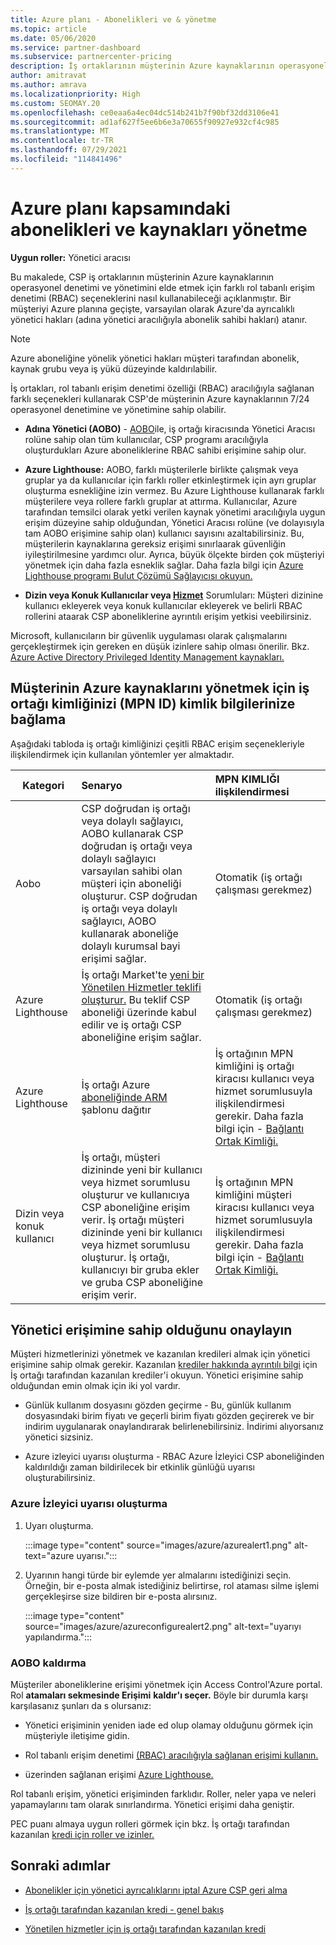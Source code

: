 ```yaml
---
title: Azure planı - Abonelikleri ve & yönetme
ms.topic: article
ms.date: 05/06/2020
ms.service: partner-dashboard
ms.subservice: partnercenter-pricing
description: İş ortaklarının müşterinin Azure kaynaklarının operasyonel denetimi ve yönetimini elde etmek için farklı rol tabanlı erişim denetimi (RBAC) seçeneklerini nasıl kullanabileceğini öğrenin.
author: amitravat
ms.author: amrava
ms.localizationpriority: High
ms.custom: SEOMAY.20
ms.openlocfilehash: ce0eaa6a4ec04dc514b241b7f90bf32dd3106e41
ms.sourcegitcommit: ad1af627f5ee6b6e3a70655f90927e932cf4c985
ms.translationtype: MT
ms.contentlocale: tr-TR
ms.lasthandoff: 07/29/2021
ms.locfileid: "114841496"
---
```

# <a name="manage-subscriptions-and-resources-under-the-azure-plan"></a>Azure planı kapsamındaki abonelikleri ve kaynakları yönetme

**Uygun roller:** Yönetici aracısı


Bu makalede, CSP iş ortaklarının müşterinin Azure kaynaklarının operasyonel denetimi ve yönetimini elde etmek için farklı rol tabanlı erişim denetimi (RBAC) seçeneklerini nasıl kullanabileceği açıklanmıştır. Bir müşteriyi Azure planına geçişte, varsayılan olarak Azure'da ayrıcalıklı yönetici hakları (adına yönetici aracılığıyla abonelik sahibi hakları) atanır.

 > [!NOTE]
 > Azure aboneliğine yönelik yönetici hakları müşteri tarafından abonelik, kaynak grubu veya iş yükü düzeyinde kaldırılabilir. 

 İş ortakları, rol tabanlı erişim denetimi özelliği (RBAC) aracılığıyla sağlanan farklı seçenekleri kullanarak CSP'de müşterinin Azure kaynaklarının 7/24 operasyonel denetimine ve yönetimine sahip olabilir. 

- **Adına Yönetici (AOBO)** - [AOBO](https://channel9.msdn.com/Series/cspdev/Module-11-Admin-On-Behalf-Of-AOBO)ile, iş ortağı kiracısında Yönetici Aracısı rolüne sahip olan tüm kullanıcılar, CSP programı aracılığıyla oluşturdukları Azure aboneliklerine RBAC sahibi erişimine sahip olur.

- **Azure Lighthouse:** AOBO, farklı müşterilerle birlikte çalışmak veya gruplar ya da kullanıcılar için farklı roller etkinleştirmek için ayrı gruplar oluşturma esnekliğine izin vermez. Bu Azure Lighthouse kullanarak farklı müşterilere veya rollere farklı gruplar at attırma. Kullanıcılar, Azure tarafından temsilci olarak yetki verilen kaynak yönetimi aracılığıyla uygun erişim düzeyine sahip olduğundan, Yönetici Aracısı rolüne (ve dolayısıyla tam AOBO erişimine sahip olan) kullanıcı sayısını azaltabilirsiniz. Bu, müşterilerin kaynaklarına gereksiz erişimi sınırlaarak güvenliğin iyileştirilmesine yardımcı olur. Ayrıca, büyük ölçekte birden çok müşteriyi yönetmek için daha fazla esneklik sağlar. Daha fazla bilgi için [Azure Lighthouse programı Bulut Çözümü Sağlayıcısı okuyun.](/azure/lighthouse/concepts/cloud-solution-provider)

- **Dizin veya Konuk Kullanıcılar veya [Hizmet](/azure/active-directory/develop/app-objects-and-service-principals)** Sorumluları: Müşteri dizinine kullanıcı ekleyerek veya konuk kullanıcılar ekleyerek ve belirli RBAC rollerini ataarak CSP aboneliklerine ayrıntılı erişim yetkisi veebilirsiniz.

Microsoft, kullanıcıların bir güvenlik uygulaması olarak çalışmalarını gerçekleştirmek için gereken en düşük izinlere sahip olması önerilir. Bkz. [Azure Active Directory Privileged Identity Management kaynakları.](/azure/active-directory/privileged-identity-management/pim-configure)

## <a name="link-your-partner-id-mpn-id-to-your-credentials-for-managing-customers-azure-resources"></a>Müşterinin Azure kaynaklarını yönetmek için iş ortağı kimliğinizi (MPN ID) kimlik bilgilerinize bağlama

Aşağıdaki tabloda iş ortağı kimliğinizi çeşitli RBAC erişim seçenekleriyle ilişkilendirmek için kullanılan yöntemler yer almaktadır.

|**Kategori**   |**Senaryo**   |**MPN KIMLIĞI ilişkilendirmesi**|
|-----------------|:------------------------|:------------------|
|Aobo   |CSP doğrudan iş ortağı veya dolaylı sağlayıcı, AOBO kullanarak CSP doğrudan iş ortağı veya dolaylı sağlayıcı varsayılan sahibi olan müşteri için aboneliği oluşturur. CSP doğrudan iş ortağı veya dolaylı sağlayıcı, AOBO kullanarak aboneliğe dolaylı kurumsal bayi erişimi sağlar.|Otomatik (iş ortağı çalışması gerekmez)|
|Azure Lighthouse|İş ortağı Market'te [yeni bir Yönetilen Hizmetler teklifi oluşturur.](/azure/lighthouse/concepts/managed-services-offers) Bu teklif CSP aboneliği üzerinde kabul edilir ve iş ortağı CSP aboneliğine erişim sağlar.|Otomatik (iş ortağı çalışması gerekmez)|
|Azure Lighthouse|İş ortağı Azure [aboneliğinde ARM](/azure/lighthouse/how-to/onboard-customer) şablonu dağıtır|İş ortağının MPN kimliğini iş ortağı kiracısı kullanıcı veya hizmet sorumlusuyla ilişkilendirmesi gerekir. Daha fazla bilgi için - [Bağlantı Ortak Kimliği.](/azure/billing/billing-partner-admin-link-started)|
|Dizin veya konuk kullanıcı|İş ortağı, müşteri dizininde yeni bir kullanıcı veya hizmet sorumlusu oluşturur ve kullanıcıya CSP aboneliğine erişim verir. İş ortağı müşteri dizininde yeni bir kullanıcı veya hizmet sorumlusu oluşturur. İş ortağı, kullanıcıyı bir gruba ekler ve gruba CSP aboneliğine erişim verir.|İş ortağının MPN kimliğini müşteri kiracısı kullanıcı veya hizmet sorumlusuyla ilişkilendirmesi gerekir. Daha fazla bilgi için - [Bağlantı Ortak Kimliği.](/azure/billing/billing-partner-admin-link-started)|

## <a name="confirm-that-you-have-admin-access"></a>Yönetici erişimine sahip olduğunu onaylayın

Müşteri hizmetlerinizi yönetmek ve kazanılan kredileri almak için yönetici erişimine sahip olmak gerekir. Kazanılan [krediler hakkında ayrıntılı bilgi](partner-earned-credit.md) için İş ortağı tarafından kazanılan krediler'i okuyun. Yönetici erişimine sahip olduğundan emin olmak için iki yol vardır.

- Günlük kullanım dosyasını gözden geçirme - Bu, günlük kullanım dosyasındaki birim fiyatı ve geçerli birim fiyatı gözden geçirerek ve bir indirim uygulanarak onaylandırarak belirlenebilirsiniz. İndirimi alıyorsanız yönetici sizsiniz.

- Azure izleyici uyarısı oluşturma - RBAC Azure İzleyici CSP aboneliğinden kaldırıldığı zaman bildirilecek bir etkinlik günlüğü uyarısı oluşturabilirsiniz. [](/azure/azure-monitor/platform/alerts-activity-log)

### <a name="create-an-azure-monitor-alert"></a>Azure İzleyici uyarısı oluşturma

1. Uyarı oluşturma.

   :::image type="content" source="images/azure/azurealert1.png" alt-text="azure uyarısı.":::

2. Uyarının hangi türde bir eylemde yer almalarını istediğinizi seçin. Örneğin, bir e-posta almak istediğiniz belirtirse, rol ataması silme işlemi gerçekleşirse size bildiren bir e-posta alırsınız.

   :::image type="content" source="images/azure/azureconfigurealert2.png" alt-text="uyarıyı yapılandırma.":::

### <a name="aobo-removal"></a>AOBO kaldırma

Müşteriler aboneliklerine erişimi yönetmek için  Access Control'Azure portal. Rol **atamaları sekmesinde Erişimi** **kaldır'ı seçer.** Böyle bir durumla karşı karşılasanız şunları da s olursanız:

- Yönetici erişiminin yeniden iade ed olup olamay olduğunu görmek için müşteriyle iletişime gidin.

- Rol tabanlı erişim denetimi [(RBAC) aracılığıyla sağlanan erişimi kullanın.](/azure/role-based-access-control/overview)

- üzerinden sağlanan erişimi [Azure Lighthouse.](https://azure.microsoft.com/services/azure-lighthouse/)

Rol tabanlı erişim, yönetici erişiminden farklıdır. Roller, neler yapa ve neleri yapamaylarını tam olarak sınırlandırma. Yönetici erişimi daha geniştir.

PEC puanı almaya uygun rolleri görmek için bkz. İş ortağı tarafından kazanılan [kredi için roller ve izinler.](https://query.prod.cms.rt.microsoft.com/cms/api/am/binary/RE3QuW2)

## <a name="next-steps"></a>Sonraki adımlar

- [Abonelikler için yönetici ayrıcalıklarını iptal Azure CSP geri alma](revoke-reinstate-csp.md)

- [İş ortağı tarafından kazanılan kredi - genel bakış](partner-earned-credit.md)

- [Yönetilen hizmetler için iş ortağı tarafından kazanılan kredi](partner-earned-credit-explanation.md)